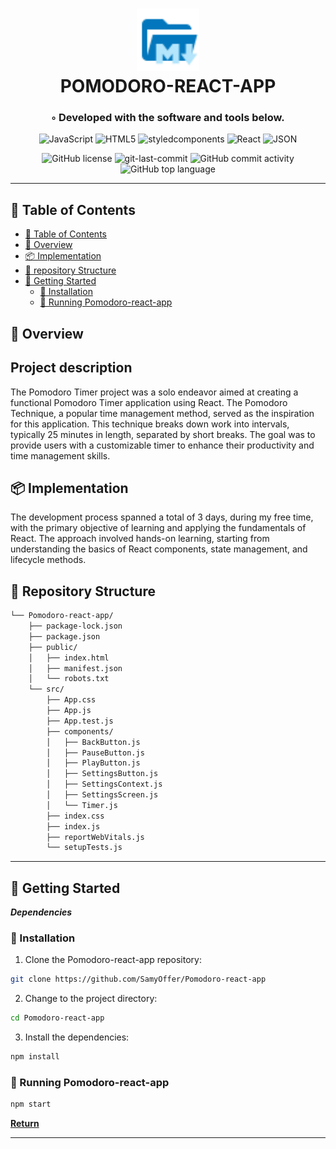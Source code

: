 <div align="center">
<h1 align="center">
<img src="https://raw.githubusercontent.com/PKief/vscode-material-icon-theme/ec559a9f6bfd399b82bb44393651661b08aaf7ba/icons/folder-markdown-open.svg" width="100" />
<br>POMODORO-REACT-APP</h1>
<h3>◦ Developed with the software and tools below.</h3>

<p align="center">
<img src="https://img.shields.io/badge/JavaScript-F7DF1E.svg?style=flat&logo=JavaScript&logoColor=black" alt="JavaScript" />
<img src="https://img.shields.io/badge/HTML5-E34F26.svg?style=flat&logo=HTML5&logoColor=white" alt="HTML5" />
<img src="https://img.shields.io/badge/styledcomponents-DB7093.svg?style=flat&logo=styled-components&logoColor=white" alt="styledcomponents" />
<img src="https://img.shields.io/badge/React-61DAFB.svg?style=flat&logo=React&logoColor=black" alt="React" />
<img src="https://img.shields.io/badge/JSON-000000.svg?style=flat&logo=JSON&logoColor=white" alt="JSON" />
</p>
<img src="https://img.shields.io/github/license/SamyOffer/Pomodoro-react-app?style=flat&color=5D6D7E" alt="GitHub license" />
<img src="https://img.shields.io/github/last-commit/SamyOffer/Pomodoro-react-app?style=flat&color=5D6D7E" alt="git-last-commit" />
<img src="https://img.shields.io/github/commit-activity/m/SamyOffer/Pomodoro-react-app?style=flat&color=5D6D7E" alt="GitHub commit activity" />
<img src="https://img.shields.io/github/languages/top/SamyOffer/Pomodoro-react-app?style=flat&color=5D6D7E" alt="GitHub top language" />
</div>

---

## 📖 Table of Contents
- [📖 Table of Contents](#-table-of-contents)
- [📍 Overview](#-overview)
- [📦 Implementation](#-implementation)
- [📂 repository Structure](#-repository-structure)
- [🚀 Getting Started](#-getting-started)
    - [🔧 Installation](#-installation)
    - [🤖 Running Pomodoro-react-app](#-running-Pomodoro-react-app)


## 📍 Overview

## Project description

The Pomodoro Timer project was a solo endeavor aimed at creating a functional Pomodoro Timer application using React. The Pomodoro Technique, a popular time management method, served as the inspiration for this application. This technique breaks down work into intervals, typically 25 minutes in length, separated by short breaks. The goal was to provide users with a customizable timer to enhance their productivity and time management skills.


## 📦 Implementation

The development process spanned a total of 3 days, during my free time, with the primary objective of learning and applying the fundamentals of React. The approach involved hands-on learning, starting from understanding the basics of React components, state management, and lifecycle methods.

## 📂 Repository Structure

```sh
└── Pomodoro-react-app/
    ├── package-lock.json
    ├── package.json
    ├── public/
    │   ├── index.html
    │   ├── manifest.json
    │   └── robots.txt
    └── src/
        ├── App.css
        ├── App.js
        ├── App.test.js
        ├── components/
        │   ├── BackButton.js
        │   ├── PauseButton.js
        │   ├── PlayButton.js
        │   ├── SettingsButton.js
        │   ├── SettingsContext.js
        │   ├── SettingsScreen.js
        │   └── Timer.js
        ├── index.css
        ├── index.js
        ├── reportWebVitals.js
        └── setupTests.js

```

---

## 🚀 Getting Started

***Dependencies***

### 🔧 Installation

1. Clone the Pomodoro-react-app repository:
```sh
git clone https://github.com/SamyOffer/Pomodoro-react-app
```

2. Change to the project directory:
```sh
cd Pomodoro-react-app
```

3. Install the dependencies:
```sh
npm install
```

### 🤖 Running Pomodoro-react-app

```sh
npm start
```

[**Return**](#Top)

---
